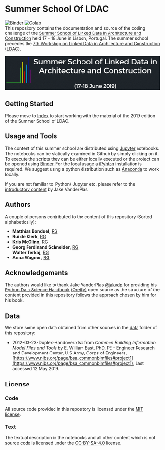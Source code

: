 # Summer School Of LDAC
[![Binder](https://mybinder.org/badge.svg)](https://mybinder.org/v2/gh/linkedbuildingdata/SummerSchoolOfLDAC/master) [![Colab](https://colab.research.google.com/assets/colab-badge.svg)](https://colab.research.google.com/github/linkedbuildingdata/SummerSchoolOfLDAC/blob/master/Notebooks/Index.ipynb)  
This repository contains the documentation and source of the coding challenge of the [Summer School of Linked Data in Architecture and Construction](http://linkedbuildingdata.net/ldac2019/summerschool/) held 17 - 18 June in Lisbon, Portugal. The summer school precedes the [7th Workshop on Linked Data in Architecture and Construction (LDAC)](http://linkedbuildingdata.net/ldac2019/).

![Summer School Banner](figures/LogoLDACSummerschool.png)

## Getting Started

Please move to [Index](Notebooks/Index.ipynb) to start working with the material of the 2019 edition of the Summer School of LDAC.

## Usage and Tools

The content of this summer school are distributed using [Jupyter](https://jupyter.org/) notebooks. The notebooks can be statically examined in Github by simply clicking on it. To execute the scripts they can be either locally executed or the project can be opened using [Binder](https://mybinder.org). For the local usage a [iPyhton](https://ipython.org/) installation is required. We suggest using a python distribution such as [Anaconda](https://www.anaconda.com/distribution/) to work locally.

If you are not familiar to iPython/ Jupyter etc. please refer to the [introductory content](https://jakevdp.github.io/PythonDataScienceHandbook/01.00-ipython-beyond-normal-python.html) by Jake VanderPlas

## Authors

A couple of persons contributed to the content of this repository (Sorted alphabetically):

* **Matthias Bonduel**, [RG](https://www.researchgate.net/profile/Mathias_Bonduel)  
* **Rui de Klerk**, [RG](https://www.researchgate.net/profile/Rui_De_Klerk)  
* **Kris McGlinn**, [RG](https://www.researchgate.net/profile/Dr_Kris_Mcglinn)  
* **Georg Ferdinand Schneider**, [RG](https://www.researchgate.net/profile/Georg_Schneider3)  
**Walter Terkaj**, [RG](https://www.researchgate.net/profile/Walter_Terkaj)  
* **Anna Wagner**, [RG](https://www.researchgate.net/profile/Anna_Wagner13)  

## Acknowledgements

The authors would like to thank Jake VanderPlas [@jakvdp](https://github.com/jakevdp) for providing his [Python Data Science Handbook](https://github.com/jakevdp/PythonDataScienceHandbook/) [(Oreilly)](http://shop.oreilly.com/product/0636920034919.do) open source as the structure of the content provided in this repository follows the approach chosen by him for his book.

## Data

We store some open data obtained from other sources in the [data](data) folder of this repository:

* 2012-03-23-Duplex-Handover.xlsx from *Common Building Information Model Files and Tools* by E. William East, PhD, PE - Engineer Research and Development Center, U.S Army, Corps of Engineers, [https://www.nibs.org/page/bsa_commonbimfiles#project1](https://www.nibs.org/page/bsa_commonbimfiles#project1), Last accessed 12 May 2019.

## License

### Code
All source code provided in this repository is licensed under the [MIT license](LICENSE-CODE).

### Text
The textual description in the notebooks and all other content which is not source code is licensed under the [CC-BY-SA-4.0](LICENSE-TEXT) license.

